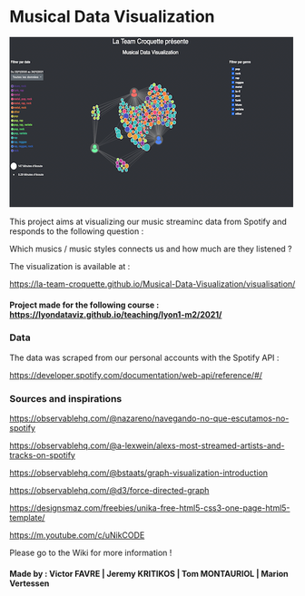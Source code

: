 # Musical Data Visualization

![thumbnail.png](thumbnail.png)


This project aims at visualizing our music streaminc data from Spotify and responds to the following question : 

Which musics / music styles connects us and how much are they listened ?


The visualization is available at :  

https://la-team-croquette.github.io/Musical-Data-Visualization/visualisation/


#### Project made for the following course : https://lyondataviz.github.io/teaching/lyon1-m2/2021/


### Data 

The data was scraped from our personal accounts with the Spotify API : 

https://developer.spotify.com/documentation/web-api/reference/#/

### Sources and inspirations


https://observablehq.com/@nazareno/navegando-no-que-escutamos-no-spotify

https://observablehq.com/@a-lexwein/alexs-most-streamed-artists-and-tracks-on-spotify

https://observablehq.com/@bstaats/graph-visualization-introduction

https://observablehq.com/@d3/force-directed-graph 

https://designsmaz.com/freebies/unika-free-html5-css3-one-page-html5-template/

https://m.youtube.com/c/uNikCODE

Please go to the Wiki for more information !


 #### Made by : Victor FAVRE | Jeremy KRITIKOS | Tom MONTAURIOL | Marion Vertessen
